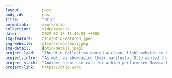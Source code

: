 ```yaml
---
layout:         post
body_id:        post
title:          "Otio"
permalink:      /work/otio
collection:     sideprojects
date:           2022-02-15 11:46:59 +0000
img-feature:    otio/otioFeatured.jpeg
img-website:    otio/screenshot.jpeg
img-detail:     [otio/detail.jpeg]
project-lead:   "The Otio Collective wanted a clean, light website to host their new manifesto and publicly available project briefs."
project-intro:  "As well as showcasing their manifesto, Otio wanted their website to integrate directly with their project management boards in Airtable. The aim of the website is to get the target audience to join their Slack channel as smoothly as possible."
project-stack:  "Another great use case for a high-performance Jamstack website, the Jekyll static site generator makes the Otio website search-engine friendly. The lightweight web build loads quickly, even on dodgy 3G internet connections, and looks great on mobile, tablet, and desktop. "
project-link:   https://otio.work
---
```


